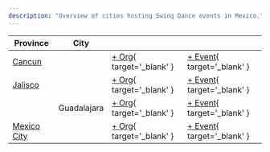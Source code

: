 ```yaml
---
description: "Overview of cities hosting Swing Dance events in Mexico."
---
```


| Province | City | | |
| --- | --- | --- | --- |
| [Cancun](by_city.md#cancun) | | [+ Org](https://github.com/swingdance/orgs/issues/new?assignees=&labels=add+org&projects=&template=02-add_entity.yml&title=%5Bmx%5D%20%3CName%3E&region=mx&province=Cancun&city=Cancun){ target='_blank' } | [+ Event](https://github.com/swingdance/events/issues/new?assignees=&labels=add+event&projects=&template=02-add_entity.yml&title=%5B2024%2Fmx%5D%20%3CName%3E&region=mx&province=Cancun&city=Cancun&org_id=&date_starts=2024-&date_ends=2024-){ target='_blank' } |
| [Jalisco](by_city.md#jalisco) | | [+ Org](https://github.com/swingdance/orgs/issues/new?assignees=&labels=add+org&projects=&template=02-add_entity.yml&title=%5Bmx%5D%20%3CName%3E&region=mx&province=Jalisco&city=){ target='_blank' } | [+ Event](https://github.com/swingdance/events/issues/new?assignees=&labels=add+event&projects=&template=02-add_entity.yml&title=%5B2024%2Fmx%5D%20%3CName%3E&region=mx&province=Jalisco&city=&org_id=&date_starts=2024-&date_ends=2024-){ target='_blank' } |
| | Guadalajara | [+ Org](https://github.com/swingdance/orgs/issues/new?assignees=&labels=add+org&projects=&template=02-add_entity.yml&title=%5Bmx%5D%20%3CName%3E&region=mx&province=Jalisco&city=Guadalajara){ target='_blank' } | [+ Event](https://github.com/swingdance/events/issues/new?assignees=&labels=add+event&projects=&template=02-add_entity.yml&title=%5B2024%2Fmx%5D%20%3CName%3E&region=mx&province=Jalisco&city=Guadalajara&org_id=&date_starts=2024-&date_ends=2024-){ target='_blank' } |
| [Mexico City](by_city.md#mexico-city) | | [+ Org](https://github.com/swingdance/orgs/issues/new?assignees=&labels=add+org&projects=&template=02-add_entity.yml&title=%5Bmx%5D%20%3CName%3E&region=mx&province=Mexico%20City&city=Mexico%20City){ target='_blank' } | [+ Event](https://github.com/swingdance/events/issues/new?assignees=&labels=add+event&projects=&template=02-add_entity.yml&title=%5B2024%2Fmx%5D%20%3CName%3E&region=mx&province=Mexico%20City&city=Mexico%20City&org_id=&date_starts=2024-&date_ends=2024-){ target='_blank' } |
